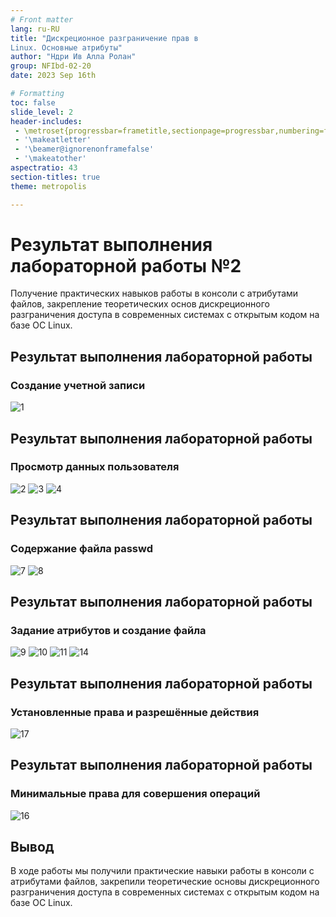 ```yaml
---
# Front matter
lang: ru-RU
title: "Дискреционное разграничение прав в
Linux. Основные атрибуты"
author: "Ндри Ив Алла Ролан"
group: NFIbd-02-20
date: 2023 Sep 16th

# Formatting
toc: false
slide_level: 2
header-includes: 
 - \metroset{progressbar=frametitle,sectionpage=progressbar,numbering=fraction}
 - '\makeatletter'
 - '\beamer@ignorenonframefalse'
 - '\makeatother'
aspectratio: 43
section-titles: true
theme: metropolis

---
```


# Результат выполнения лабораторной работы №2

Получение практических навыков работы в консоли с
атрибутами файлов, закрепление теоретических основ
дискреционного разграничения доступа в современных
системах с открытым кодом на базе ОС Linux.

## Результат выполнения лабораторной работы

### Создание учетной записи

![1](1.png)



## Результат выполнения лабораторной работы

### Просмотр данных пользователя

![2](2.png)
![3](3.png)
![4](4.png)

## Результат выполнения лабораторной работы

### Содержание файла passwd

![7](7.png)
![8](8.png)


## Результат выполнения лабораторной работы

### Задание атрибутов и создание файла

![9](9.png)
![10](10.png)
![11](11.png)
![14](14.png)

## Результат выполнения лабораторной работы

### Установленные права и разрешённые действия

![17](17.png)

## Результат выполнения лабораторной работы

### Минимальные права для совершения операций

![16](16.png)



## Вывод 

В ходе работы мы получили практические навыки работы в
консоли с атрибутами файлов, закрепили теоретические
основы дискреционного разграничения доступа в
современных системах с открытым кодом на базе ОС Linux.